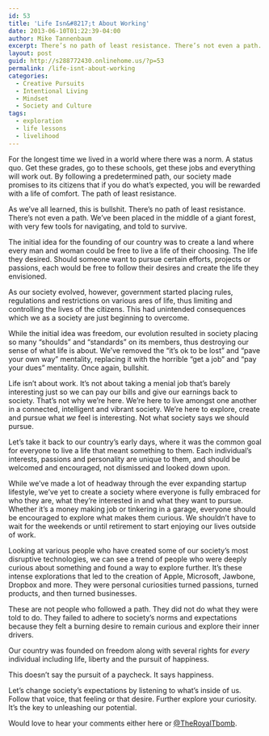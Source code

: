 ```yaml
---
id: 53
title: 'Life Isn&#8217;t About Working'
date: 2013-06-10T01:22:39-04:00
author: Mike Tannenbaum
excerpt: There’s no path of least resistance. There’s not even a path. We’ve been placed in the middle of a giant forest, with very few tools for navigating, and told to survive.
layout: post
guid: http://s288772430.onlinehome.us/?p=53
permalink: /life-isnt-about-working
categories:
  - Creative Pursuits
  - Intentional Living
  - Mindset
  - Society and Culture
tags:
  - exploration
  - life lessons
  - livelihood
---
```

For the longest time we lived in a world where there was a norm. A status quo. Get these grades, go to these schools, get these jobs and everything will work out. By following a predetermined path, our society made promises to its citizens that if you do what’s expected, you will be rewarded with a life of comfort. The path of least resistance.

As we’ve all learned, this is bullshit. There’s no path of least resistance. There’s not even a path. We’ve been placed in the middle of a giant forest, with very few tools for navigating, and told to survive.

The initial idea for the founding of our country was to create a land where every man and woman could be free to live a life of their choosing. The life they desired. Should someone want to pursue certain efforts, projects or passions, each would be free to follow their desires and create the life they envisioned.

As our society evolved, however, government started placing rules, regulations and restrictions on various ares of life, thus limiting and controlling the lives of the citizens. This had unintended consequences which we as a society are just beginning to overcome.

While the initial idea was freedom, our evolution resulted in society placing so many “shoulds” and “standards” on its members, thus destroying our sense of what life is about. We’ve removed the “it’s ok to be lost” and “pave your own way” mentality, replacing it with the horrible “get a job” and “pay your dues” mentality. Once again, bullshit.

Life isn’t about work. It’s not about taking a menial job that’s barely interesting just so we can pay our bills and give our earnings back to society. That’s not why we’re here. We’re here to live amongst one another in a connected, intelligent and vibrant society. We’re here to explore, create and pursue what <em>we</em> feel is interesting. Not what society says we should pursue.

Let’s take it back to our country’s early days, where it was the common goal for everyone to live a life that meant something to them. Each individual’s interests, passions and personality are unique to them, and should be welcomed and encouraged, not dismissed and looked down upon.

While we’ve made a lot of headway through the ever expanding startup lifestyle, we’ve yet to create a society where everyone is fully embraced for who they are, what they’re interested in and what they want to pursue. Whether it’s a money making job or tinkering in a garage, everyone should be encouraged to explore what makes them curious. We shouldn’t have to wait for the weekends or until retirement to start enjoying our lives outside of work.

Looking at various people who have created some of our society’s most disruptive technologies, we can see a trend of people who were deeply curious about something and found a way to explore further. It’s these intense explorations that led to the creation of Apple, Microsoft, Jawbone, Dropbox and more. They were personal curiosities turned passions, turned products, and then turned businesses.

These are not people who followed a path. They did not do what they were told to do. They failed to adhere to society’s norms and expectations because they felt a burning desire to remain curious and explore their inner drivers.

Our country was founded on freedom along with several rights for <em>every</em> individual including life, liberty and the pursuit of happiness.

This doesn’t say the pursuit of a paycheck. It says happiness.

Let’s change society’s expectations by listening to what’s inside of us. Follow that voice, that feeling or that desire. Further explore your curiosity. It’s the key to unleashing our potential.

Would love to hear your comments either here or <a href="https://twitter.com/theroyaltbomb" target="_blank" rel="noopener noreferrer">@TheRoyalTbomb</a>.
